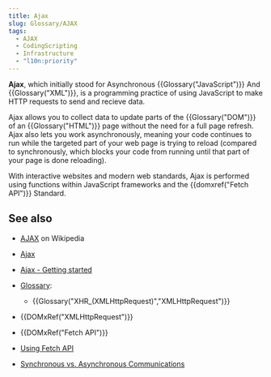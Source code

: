```yaml
---
title: Ajax
slug: Glossary/AJAX
tags:
  - AJAX
  - CodingScripting
  - Infrastructure
  - "l10n:priority"
---
```


**Ajax**, which initially stood for Asynchronous {{Glossary("JavaScript")}} And {{Glossary("XML")}}, is a programming practice of using JavaScript to make HTTP requests to send and recieve data.

Ajax allows you to collect data to update parts of the {{Glossary("DOM")}} of an {{Glossary("HTML")}} page without the need for a full page refresh. Ajax also lets you work asynchronously, meaning your code continues to run while the targeted part of your web page is trying to reload (compared to synchronously, which blocks your code from running until that part of your page is done reloading).

With interactive websites and modern web standards, Ajax is performed using functions within JavaScript frameworks and the {{domxref("Fetch API")}} Standard.

## See also

- [AJAX](https://en.wikipedia.org/wiki/AJAX) on Wikipedia
- [Ajax](/en-US/docs/Web/Guide/AJAX)
- [Ajax - Getting started](/en-US/docs/Web/Guide/AJAX/Getting_Started)
- [Glossary](/en-US/docs/Glossary):

  - {{Glossary("XHR_(XMLHttpRequest)","XMLHttpRequest")}}

- {{DOMxRef("XMLHttpRequest")}}
- {{DOMxRef("Fetch API")}}
- [Using Fetch API](/en-US/docs/Web/API/Fetch_API/Using_Fetch)
- [Synchronous vs. Asynchronous Communications](https://peoplesofttutorial.com/difference-between-synchronous-and-asynchronous-messaging/)
